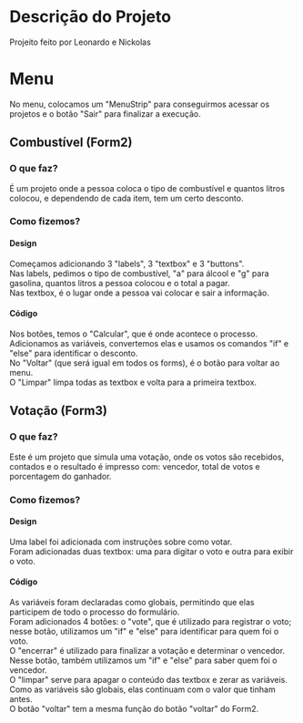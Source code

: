 # Descrição do Projeto
Projeito feito por Leonardo e Nickolas

# Menu
No menu, colocamos um "MenuStrip" para conseguirmos acessar os projetos e o botão "Sair" para finalizar a execução.

## Combustível (Form2)
### O que faz?
É um projeto onde a pessoa coloca o tipo de combustível e quantos litros colocou, e dependendo de cada item, tem um certo desconto.
### Como fizemos?
#### Design
Começamos adicionando 3 "labels", 3 "textbox" e 3 "buttons".<br>
Nas labels, pedimos o tipo de combustível, "a" para álcool e "g" para gasolina, quantos litros a pessoa colocou e o total a pagar.<br>
Nas textbox, é o lugar onde a pessoa vai colocar e sair a informação.<br>
#### Código
Nos botões, temos o "Calcular", que é onde acontece o processo. Adicionamos as variáveis, convertemos elas e usamos os comandos "if" e "else" para identificar o desconto.<br>
No "Voltar" (que será igual em todos os forms), é o botão para voltar ao menu.<br>
O "Limpar" limpa todas as textbox e volta para a primeira textbox.<br>

## Votação (Form3)
### O que faz?
Este é um projeto que simula uma votação, onde os votos são recebidos, contados e o resultado é impresso com: vencedor, total de votos e porcentagem do ganhador.
### Como fizemos?
#### Design
Uma label foi adicionada com instruções sobre como votar.<br>
Foram adicionadas duas textbox: uma para digitar o voto e outra para exibir o voto.<br>
#### Código
As variáveis foram declaradas como globais, permitindo que elas participem de todo o processo do formulário.<br>
Foram adicionados 4 botões: o "vote", que é utilizado para registrar o voto; nesse botão, utilizamos um "if" e "else" para identificar para quem foi o voto.<br>
O "encerrar" é utilizado para finalizar a votação e determinar o vencedor. Nesse botão, também utilizamos um "if" e "else" para saber quem foi o vencedor.<br>
O "limpar" serve para apagar o conteúdo das textbox e zerar as variáveis. Como as variáveis são globais, elas continuam com o valor que tinham antes.<br>
O botão "voltar" tem a mesma função do botão "voltar" do Form2.


